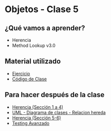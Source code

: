 # Objetos - Clase 5

## ¿Qué vamos a aprender?

* Herencia
* Method Lookup v3.0

## Material utilizado

* [Ejercicio](https://docs.google.com/document/d/1Leq5SpEdGhDdmOlFURd0Ko6ib3lDhjeNNydsuhWCqCs/)
* [Código de Clase](https://github.com/pdep-st/seguimiento/tree/main/seguimiento/2023/objetos/practica/src/clase5.wlk)

## Para hacer después de la clase

* [Herencia (Sección 1 a 4)](https://docs.google.com/document/d/1KdG7NrKPgPh4bAcyLuDG2G1iWP7Ze2GFs91qzlvDKqI)
* [UML - Diagrama de clases - Relacion hereda](https://docs.google.com/document/d/1eXLlNppAX-7E2M8Xxs0MCckdn4XVEYmeQNaS_E1RqTc/edit#heading=h.6nrwrydyldy9)
* [Herencia (Sección 5-6)](https://docs.google.com/document/d/1KdG7NrKPgPh4bAcyLuDG2G1iWP7Ze2GFs91qzlvDKqI)
* [Testing Avanzado](https://docs.google.com/document/d/1caDE_mlP1QMfzyVpyvh-tKshjAeYLXBkXDYrTX5zFUI)